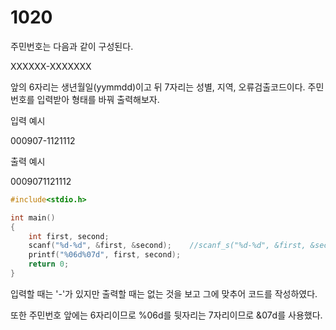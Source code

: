 # 1020

주민번호는 다음과 같이 구성된다.

XXXXXX-XXXXXXX

앞의 6자리는 생년월일(yymmdd)이고 뒤 7자리는 성별, 지역, 오류검출코드이다.
주민번호를 입력받아 형태를 바꿔 출력해보자.

입력 예시   

000907-1121112

출력 예시

0009071121112

```c
#include<stdio.h>

int main()
{
	int first, second;
	scanf("%d-%d", &first, &second);	//scanf_s("%d-%d", &first, &second);
	printf("%06d%07d", first, second);
	return 0;
}
```

입력할 때는 '-'가 있지만 출력할 때는 없는 것을 보고 그에 맞추어 코드를 작성하였다.

또한 주민번호 앞에는 6자리이므로 %06d를 뒷자리는 7자리이므로 &07d를 사용했다.